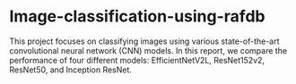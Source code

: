 # Image-classification-using-rafdb
This project focuses on classifying images using various state-of-the-art convolutional neural network (CNN) models. In this report, we compare the performance of four different models: EfficientNetV2L, ResNet152v2, ResNet50, and Inception ResNet.
